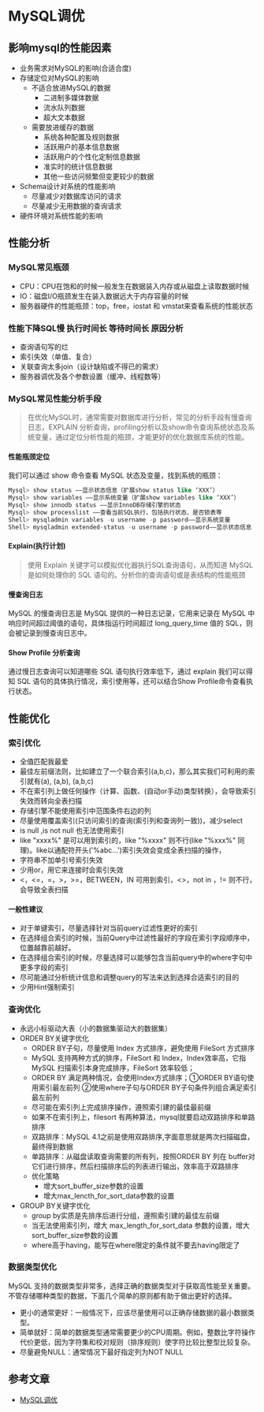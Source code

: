 # MySQL调优


## 影响mysql的性能因素
* 业务需求对MySQL的影响(合适合度)
* 存储定位对MySQL的影响
    * 不适合放进MySQL的数据
        * 二进制多媒体数据
        * 流水队列数据
        * 超大文本数据
    * 需要放进缓存的数据
        * 系统各种配置及规则数据
        * 活跃用户的基本信息数据
        * 活跃用户的个性化定制信息数据
        * 准实时的统计信息数据
        * 其他一些访问频繁但变更较少的数据
* Schema设计对系统的性能影响
    * 尽量减少对数据库访问的请求
    * 尽量减少无用数据的查询请求
* 硬件环境对系统性能的影响
## 性能分析
### MySQL常见瓶颈
* CPU：CPU在饱和的时候一般发生在数据装入内存或从磁盘上读取数据时候
* IO：磁盘I/O瓶颈发生在装入数据远大于内存容量的时候
* 服务器硬件的性能瓶颈：top，free，iostat 和 vmstat来查看系统的性能状态

### 性能下降SQL慢 执行时间长 等待时间长 原因分析
* 查询语句写的烂
* 索引失效（单值、复合）
* 关联查询太多join（设计缺陷或不得已的需求）
* 服务器调优及各个参数设置（缓冲、线程数等）

### MySQL常见性能分析手段
> 在优化MySQL时，通常需要对数据库进行分析，常见的分析手段有慢查询日志，EXPLAIN 分析查询，profiling分析以及show命令查询系统状态及系统变量，通过定位分析性能的瓶颈，才能更好的优化数据库系统的性能。

#### 性能瓶颈定位
我们可以通过 show 命令查看 MySQL 状态及变量，找到系统的瓶颈：

```sql
Mysql> show status ——显示状态信息（扩展show status like ‘XXX’）
Mysql> show variables ——显示系统变量（扩展show variables like ‘XXX’）
Mysql> show innodb status ——显示InnoDB存储引擎的状态
Mysql> show processlist ——查看当前SQL执行，包括执行状态、是否锁表等
Shell> mysqladmin variables -u username -p password——显示系统变量
Shell> mysqladmin extended-status -u username -p password——显示状态信息
```
#### Explain(执行计划)
> 使用 Explain 关键字可以模拟优化器执行SQL查询语句，从而知道 MySQL 是如何处理你的 SQL 语句的。分析你的查询语句或是表结构的性能瓶颈

#### 慢查询日志
MySQL 的慢查询日志是 MySQL 提供的一种日志记录，它用来记录在 MySQL 中响应时间超过阈值的语句，具体指运行时间超过 long_query_time 值的 SQL，则会被记录到慢查询日志中。

#### Show Profile 分析查询
通过慢日志查询可以知道哪些 SQL 语句执行效率低下，通过 explain 我们可以得知 SQL 语句的具体执行情况，索引使用等，还可以结合Show Profile命令查看执行状态。

## 性能优化
### 索引优化
* 全值匹配我最爱
* 最佳左前缀法则，比如建立了一个联合索引(a,b,c)，那么其实我们可利用的索引就有(a), (a,b), (a,b,c)
* 不在索引列上做任何操作（计算、函数、(自动or手动)类型转换），会导致索引失效而转向全表扫描
* 存储引擎不能使用索引中范围条件右边的列
* 尽量使用覆盖索引(只访问索引的查询(索引列和查询列一致))，减少select
* is null ,is not null 也无法使用索引
* like "xxxx%" 是可以用到索引的，like "%xxxx" 则不行(like "%xxx%" 同理)。like以通配符开头('%abc...')索引失效会变成全表扫描的操作，
* 字符串不加单引号索引失效
* 少用or，用它来连接时会索引失效
* <，<=，=，>，>=，BETWEEN，IN 可用到索引，<>，not in ，!= 则不行，会导致全表扫描
#### 一般性建议
* 对于单键索引，尽量选择针对当前query过滤性更好的索引
* 在选择组合索引的时候，当前Query中过滤性最好的字段在索引字段顺序中，位置越靠前越好。
* 在选择组合索引的时候，尽量选择可以能够包含当前query中的where字句中更多字段的索引
* 尽可能通过分析统计信息和调整query的写法来达到选择合适索引的目的
* 少用Hint强制索引

### 查询优化
* 永远小标驱动大表（小的数据集驱动大的数据集）
* ORDER BY关键字优化
    * ORDER BY子句，尽量使用 Index 方式排序，避免使用 FileSort 方式排序
    * MySQL 支持两种方式的排序，FileSort 和 Index，Index效率高，它指 MySQL 扫描索引本身完成排序，FileSort 效率较低；
    * ORDER BY 满足两种情况，会使用Index方式排序；①ORDER BY语句使用索引最左前列 ②使用where子句与ORDER BY子句条件列组合满足索引最左前列
    * 尽可能在索引列上完成排序操作，遵照索引建的最佳最前缀
    * 如果不在索引列上，filesort 有两种算法，mysql就要启动双路排序和单路排序
    * 双路排序：MySQL 4.1之前是使用双路排序,字面意思就是两次扫描磁盘，最终得到数据
    * 单路排序：从磁盘读取查询需要的所有列，按照ORDER BY 列在 buffer对它们进行排序，然后扫描排序后的列表进行输出，效率高于双路排序
    * 优化策略
        * 增大sort_buffer_size参数的设置
        * 增大max_lencth_for_sort_data参数的设置
* GROUP BY关键字优化
    * group by实质是先排序后进行分组，遵照索引建的最佳左前缀
    * 当无法使用索引列，增大 max_length_for_sort_data 参数的设置，增大sort_buffer_size参数的设置
    * where高于having，能写在where限定的条件就不要去having限定了

### 数据类型优化
MySQL 支持的数据类型非常多，选择正确的数据类型对于获取高性能至关重要。不管存储哪种类型的数据，下面几个简单的原则都有助于做出更好的选择。
* 更小的通常更好：一般情况下，应该尽量使用可以正确存储数据的最小数据类型。
* 简单就好：简单的数据类型通常需要更少的CPU周期。例如，整数比字符操作代价更低，因为字符集和校对规则（排序规则）使字符比较比整型比较复杂。
* 尽量避免NULL：通常情况下最好指定列为NOT NULL

## 参考文章
* [MySQL调优](https://juejin.cn/post/6850037271233331208#heading-54 "MySQL调优")
